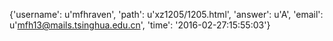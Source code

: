 {'username': u'mfhraven', 'path': u'xz1205/1205.html', 'answer': u'A', 'email': u'mfh13@mails.tsinghua.edu.cn', 'time': '2016-02-27:15:55:03'}